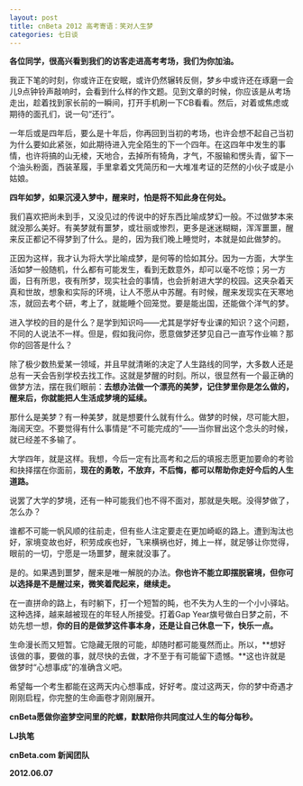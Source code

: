 ```yaml
---
layout: post
title: cnBeta 2012 高考寄语：笑对人生梦
categories: 七日谈
---
```

**各位同学，很高兴看到我们的访客走进高考考场，我们为你加油。**

我正下笔的时刻，你或许正在安眠，或许仍然辗转反侧，梦乡中或许还在琢磨一会儿9点钟铃声敲响时，会看到什么样的作文题。见到文章的时候，你应该是从考场走出，趁着找到家长前的一瞬间，打开手机刷一下CB看看。然后，对着或焦虑或期待的面孔们，说一句“还行”。

一年后或是四年后，要么是十年后，你再回到当初的考场，也许会想不起自己当初为什么要如此紧张，如此期待进入完全陌生的下一个四年。在这四年中发生的事情，也许将搞的山无棱，天地合，去掉所有犄角，才气，不服输和愣头青，留下一个油头粉面，西装革履，手里拿着文凭简历和一大堆准考证的茫然的小伙子或是小姑娘。

**四年如梦，如果沉浸入梦中，醒来时，怕是将不知此身在何处。**

我们喜欢把尚未到手，又没见过的传说中的好东西比喻成梦幻一般。不过做梦本来就没那么美好。有美梦就有噩梦，或壮丽或惨烈，更多是迷迷糊糊，浑浑噩噩，醒来反正都记不得梦到了什么。是的，因为我们晚上睡觉时，本就是如此做梦的。

正因为这样，我才认为将大学比喻成梦，是何等的恰如其分。因为一方面，大学生活如梦一般随机，什么都有可能发生，看到无数意外，却可以毫不吃惊；另一方面，日有所思，夜有所梦，现实社会的事情，也会折射进大学的校园。这夹杂着天真和世故，想象和实际的环境，让人不愿从中苏醒。有时候，醒来发现实在天寒地冻，就回去考个研，考上了，就能睡个回笼觉。要是能出国，还能做个洋气的梦。

进入学校的目的是什么？是学到知识吗——尤其是学好专业课的知识？这个问题，不同的人说法不一样。但是，假如我问你，愿意做梦还梦见自己一直写作业嘛？那你的回答是什么？

除了极少数热爱某一领域，并且早就清晰的决定了人生路线的同学，大多数人还是总有一天会告别学校去找工作。这就是梦醒的时刻。所以，很显然有一个最正确的做梦方法，摆在我们眼前：**去想办法做一个漂亮的美梦，记住梦里你是怎么做的，醒来后，你就能把人生活成梦境的延续。**

那什么是美梦？有一种美梦，就是想要什么就有什么。做梦的时候，尽可能大胆，海阔天空。不要觉得有什么事情是“不可能完成的”——当你冒出这个念头的时候，就已经差不多输了。

大学四年，就是这样。我想，今后一定有比高考和之后的填报志愿更加要命的考验和抉择摆在你面前，**现在的勇敢，不放弃，不后悔，都可以帮助你走好今后的人生道路。**

说罢了大学的梦境，还有一种可能我们也不得不面对，那就是失眠。没得梦做了，怎么办？

谁都不可能一帆风顺的往前走，但有些人注定要走在更加崎岖的路上。遭到淘汰也好，家境变故也好，积劳成疾也好，飞来横祸也好，摊上一样，就足够让你觉得，眼前的一切，宁愿是一场噩梦，醒来就没事了。

是的。如果遇到噩梦，醒来是唯一解脱的办法。**你也许不能立即摆脱窘境，但你可以选择是不是醒过来，微笑着爬起来，继续走。**

在一直拼命的路上，有时躺下，打一个短暂的盹，也不失为人生的一个小小驿站。这种选择，越来越被现在的年轻人所接受。打着Gap Year旗号做白日梦之前，不妨先想一想，**你的目的是做梦这件事本身，还是让自己休息一下，快乐一点。**

生命漫长而又短暂。它隐藏无限的可能，却随时都可能戛然而止。所以，**想好该做的事，要做的事，就尽快的去做，才不至于有可能留下遗憾。**这也许就是做梦时“心想事成”的准确含义吧。

希望每一个考生都能在这两天内心想事成，好好考。度过这两天，你的梦中奇遇才刚刚启程，你完整的生命画卷才刚刚展开。

**cnBeta愿做你盗梦空间里的陀螺，默默陪你共同度过人生的每分每秒。**

**LJ执笔**

**cnBeta.com 新闻团队**

**2012.06.07**